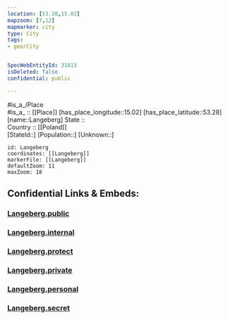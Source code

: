 ```yaml
---
location: [53.28,15.02] 
mapzoom: [7,12] 
mapmarker: city 
type: City
tags:
- geo/City


SpocWebEntityId: 31813
isDeleted: false
confidential: public

---
```

#is_a_/Place  
#is_a_ :: [[Place]] 
[has_place_longitude::15.02] 
[has_place_latitude::53.28] 
[name::Langeberg] 
State ::  
Country :: [[Poland]]  
[StateId::] 
[Population::] 
[Unknown::] 


```leaflet
id: Langeberg
coordinates: [[Langeberg]] 
markerFile: [[Langeberg]] 
defaultZoom: 11 
maxZoom: 18
```


## Confidential Links & Embeds: 

### [Langeberg.public](/_public/\Earth\Continent\Europe\Europe~East\Poland\Provinces~Poland\West_Pomeranian\CityLangeberg.public.md) 

### [Langeberg.internal](/_internal/\Earth\Continent\Europe\Europe~East\Poland\Provinces~Poland\West_Pomeranian\CityLangeberg.internal.md) 

### [Langeberg.protect](/_protect/\Earth\Continent\Europe\Europe~East\Poland\Provinces~Poland\West_Pomeranian\CityLangeberg.protect.md) 

### [Langeberg.private](/_private/\Earth\Continent\Europe\Europe~East\Poland\Provinces~Poland\West_Pomeranian\CityLangeberg.private.md) 

### [Langeberg.personal](/_personal/\Earth\Continent\Europe\Europe~East\Poland\Provinces~Poland\West_Pomeranian\CityLangeberg.personal.md) 

### [Langeberg.secret](/_secret/\Earth\Continent\Europe\Europe~East\Poland\Provinces~Poland\West_Pomeranian\CityLangeberg.secret.md)


